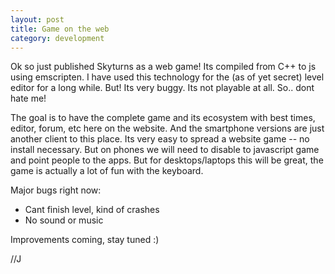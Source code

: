 ```yaml
---
layout: post
title: Game on the web
category: development
---
```


Ok so just published Skyturns as a web game! Its compiled from C++ to js using emscripten. I have used this technology for the (as of yet secret) level editor for a long while. But! Its very buggy. Its not playable at all. So.. dont hate me!

The goal is to have the complete game and its ecosystem with best times, editor, forum, etc here on the website. And the smartphone versions are just another client to this place. Its very easy to spread a website game -- no install necessary. But on phones we will need to disable to javascript game and point people to the apps. But for desktops/laptops this will be great, the game is actually a lot of fun with the keyboard.

Major bugs right now:

- Cant finish level, kind of crashes
- No sound or music

Improvements coming, stay tuned :)

//J